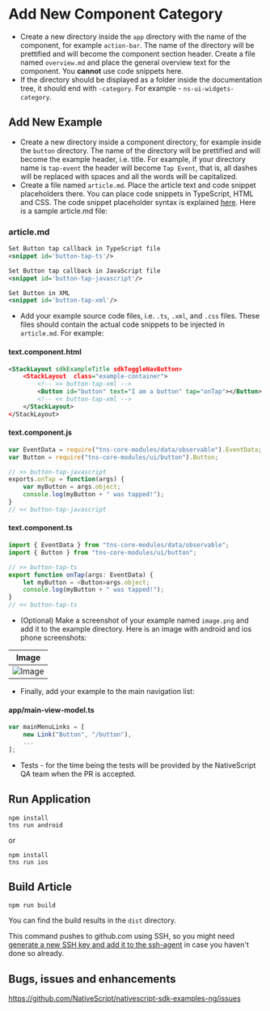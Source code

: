 
# Add New Component Category

* Create a new directory inside the `app` directory with the name of the component, for example `action-bar`. The name of the directory will be prettified and will become the component section header. Create a file named `overview.md` and place the general overview text for the component. You **cannot** use code snippets here.
* If the directory should be displayed as a folder inside the documentation tree, it should end with `-category`. For example - `ns-ui-widgets-category`.

## Add New Example

* Create a new directory inside a component directory, for example inside the `button` directory. The name of the directory will be prettified and will become the example header, i.e. title. For example, if your directory name is `tap-event` the header will become `Tap Event`, that is, all dashes will be replaced with spaces and all the words will be capitalized.
* Create a file named `article.md`. Place the article text and code snippet placeholders there. You can place code snippets in TypeScript, HTML and CSS. The code snippet placeholder syntax is explained [here](https://github.com/NativeScript/markdown-snippet-injector). Here is a sample article.md file:

### article.md

``` XML
Set Button tap callback in TypeScript file
<snippet id='button-tap-ts'/>

Set Button tap callback in JavaScript file
<snippet id='button-tap-javascript'/>

Set Button in XML
<snippet id='button-tap-xml'/>
```

* Add your example source code files, i.e. `.ts`, `.xml`, and `.css` files. These files should contain the actual code snippets to be injected in `article.md`. For example:

#### text.component.html

``` XML
<StackLayout sdkExampleTitle sdkToggleNavButton>
    <StackLayout  class="example-container">
        <!-- >> button-tap-xml -->
        <Button id="button" text="I am a button" tap="onTap"></Button>
        <!-- << button-tap-xml -->
    </StackLayout>
</StackLayout>
```

#### text.component.js

``` JavaScript
var EventData = require("tns-core-modules/data/observable").EventData;
var Button = require("tns-core-modules/ui/button").Button;

// >> button-tap-javascript
exports.onTap = function(args) {
    var myButton = args.object;
    console.log(myButton + " was tapped!");
}
// << button-tap-javascript
```

#### text.component.ts

``` TypeScript
import { EventData } from "tns-core-modules/data/observable";
import { Button } from "tns-core-modules/ui/button";

// >> button-tap-ts
export function onTap(args: EventData) {
    let myButton = <Button>args.object;
    console.log(myButton + " was tapped!");
}
// << button-tap-ts
```

* (Optional) Make а screenshot of your example named `image.png` and add it to the example directory. Here is an image with android and ios phone screenshots:

|Image|
|---|
|![Image](app/ns-ui-widgets-category/button/image.png "Image")|

* Finally, add your example to the main navigation list:

#### app/main-view-model.ts

``` TypeScript
var mainMenuLinks = [
    new Link("Button", "/button"),
    ...
];
```

* Tests - for the time being the tests will be provided by the NativeScript QA team when the PR is accepted.

## Run Application

``` Node
npm install
tns run android
```

or

``` Node
npm install
tns run ios
```

## Build Article

``` Node
npm run build
```

You can find the build results in the `dist` directory.

This command pushes to github.com using SSH, so you might need [generate a new SSH key and add it to the ssh-agent](https://help.github.com/articles/generating-a-new-ssh-key-and-adding-it-to-the-ssh-agent/) in case you haven't done so already.

## Bugs, issues and enhancements

<https://github.com/NativeScript/nativescript-sdk-examples-ng/issues>
